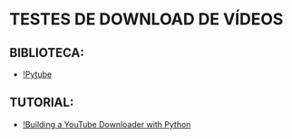 # TESTES DE DOWNLOAD DE VÍDEOS

## BIBLIOTECA:
- [!Pytube](https://python-pytube.readthedocs.io/en/latest/index.html)

## TUTORIAL:
- [!Building a YouTube Downloader with Python](https://codeout.tech/tutorial/python/youtube-downloader.html)